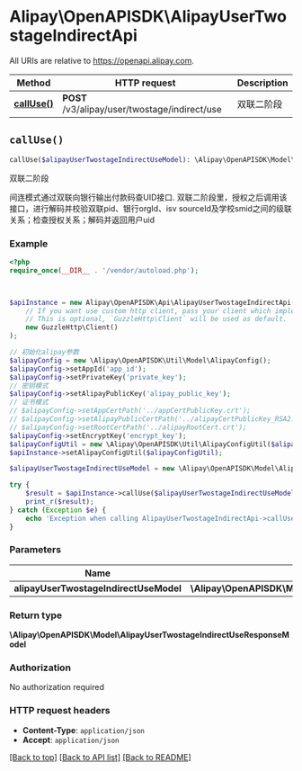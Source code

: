 # Alipay\OpenAPISDK\AlipayUserTwostageIndirectApi

All URIs are relative to https://openapi.alipay.com.

Method | HTTP request | Description
------------- | ------------- | -------------
[**callUse()**](AlipayUserTwostageIndirectApi.md#callUse) | **POST** /v3/alipay/user/twostage/indirect/use | 双联二阶段


## `callUse()`

```php
callUse($alipayUserTwostageIndirectUseModel): \Alipay\OpenAPISDK\Model\AlipayUserTwostageIndirectUseResponseModel
```

双联二阶段

间连模式通过双联向银行输出付款码查UID接口. 双联二阶段里，授权之后调用该接口，进行解码并校验双联pid、银行orgId、isv sourceId及学校smid之间的级联关系；检查授权关系；解码并返回用户uid

### Example

```php
<?php
require_once(__DIR__ . '/vendor/autoload.php');



$apiInstance = new Alipay\OpenAPISDK\Api\AlipayUserTwostageIndirectApi(
    // If you want use custom http client, pass your client which implements `GuzzleHttp\ClientInterface`.
    // This is optional, `GuzzleHttp\Client` will be used as default.
    new GuzzleHttp\Client()
);

// 初始化alipay参数
$alipayConfig = new \Alipay\OpenAPISDK\Util\Model\AlipayConfig();
$alipayConfig->setAppId('app_id');
$alipayConfig->setPrivateKey('private_key');
// 密钥模式
$alipayConfig->setAlipayPublicKey('alipay_public_key');
// 证书模式
// $alipayConfig->setAppCertPath('../appCertPublicKey.crt');
// $alipayConfig->setAlipayPublicCertPath('../alipayCertPublicKey_RSA2.crt');
// $alipayConfig->setRootCertPath('../alipayRootCert.crt');
$alipayConfig->setEncryptKey('encrypt_key');
$alipayConfigUtil = new \Alipay\OpenAPISDK\Util\AlipayConfigUtil($alipayConfig);
$apiInstance->setAlipayConfigUtil($alipayConfigUtil);

$alipayUserTwostageIndirectUseModel = new \Alipay\OpenAPISDK\Model\AlipayUserTwostageIndirectUseModel(); // \Alipay\OpenAPISDK\Model\AlipayUserTwostageIndirectUseModel

try {
    $result = $apiInstance->callUse($alipayUserTwostageIndirectUseModel);
    print_r($result);
} catch (Exception $e) {
    echo 'Exception when calling AlipayUserTwostageIndirectApi->callUse: ', $e->getMessage(), PHP_EOL;
}
```

### Parameters

Name | Type | Description  | Notes
------------- | ------------- | ------------- | -------------
 **alipayUserTwostageIndirectUseModel** | **\Alipay\OpenAPISDK\Model\AlipayUserTwostageIndirectUseModel**|  | [optional]

### Return type

**\Alipay\OpenAPISDK\Model\AlipayUserTwostageIndirectUseResponseModel**

### Authorization

No authorization required

### HTTP request headers

- **Content-Type**: `application/json`
- **Accept**: `application/json`

[[Back to top]](#) [[Back to API list]](../../README.md#api-endpoints)
[[Back to README]](../../README.md)
